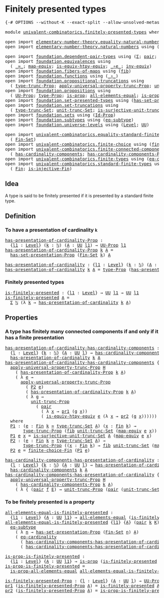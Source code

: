 # Finitely presented types

<pre class="Agda"><a id="37" class="Symbol">{-#</a> <a id="41" class="Keyword">OPTIONS</a> <a id="49" class="Pragma">--without-K</a> <a id="61" class="Pragma">--exact-split</a> <a id="75" class="Pragma">--allow-unsolved-metas</a> <a id="98" class="Symbol">#-}</a>

<a id="103" class="Keyword">module</a> <a id="110" href="univalent-combinatorics.finitely-presented-types.html" class="Module">univalent-combinatorics.finitely-presented-types</a> <a id="159" class="Keyword">where</a>

<a id="166" class="Keyword">open</a> <a id="171" class="Keyword">import</a> <a id="178" href="elementary-number-theory.equality-natural-numbers.html" class="Module">elementary-number-theory.equality-natural-numbers</a> <a id="228" class="Keyword">using</a> <a id="234" class="Symbol">(</a><a id="235" href="elementary-number-theory.equality-natural-numbers.html#2365" class="Function">ℕ-Set</a><a id="240" class="Symbol">)</a>
<a id="242" class="Keyword">open</a> <a id="247" class="Keyword">import</a> <a id="254" href="elementary-number-theory.natural-numbers.html" class="Module">elementary-number-theory.natural-numbers</a> <a id="295" class="Keyword">using</a> <a id="301" class="Symbol">(</a><a id="302" href="elementary-number-theory.natural-numbers.html#1444" class="Datatype">ℕ</a><a id="303" class="Symbol">)</a>

<a id="306" class="Keyword">open</a> <a id="311" class="Keyword">import</a> <a id="318" href="foundation.dependent-pair-types.html" class="Module">foundation.dependent-pair-types</a> <a id="350" class="Keyword">using</a> <a id="356" class="Symbol">(</a><a id="357" href="foundation-core.dependent-pair-types.html#502" class="Record">Σ</a><a id="358" class="Symbol">;</a> <a id="360" href="foundation-core.dependent-pair-types.html#575" class="InductiveConstructor">pair</a><a id="364" class="Symbol">;</a> <a id="366" href="foundation-core.dependent-pair-types.html#592" class="Field">pr1</a><a id="369" class="Symbol">;</a> <a id="371" href="foundation-core.dependent-pair-types.html#604" class="Field">pr2</a><a id="374" class="Symbol">)</a>
<a id="376" class="Keyword">open</a> <a id="381" class="Keyword">import</a> <a id="388" href="foundation.equivalences.html" class="Module">foundation.equivalences</a> <a id="412" class="Keyword">using</a>
  <a id="420" class="Symbol">(</a> <a id="422" href="foundation-core.equivalences.html#1607" class="Function Operator">_≃_</a><a id="425" class="Symbol">;</a> <a id="427" href="foundation-core.equivalences.html#1807" class="Function">map-equiv</a><a id="436" class="Symbol">;</a> <a id="438" href="foundation-core.equivalences.html#10576" class="Function">is-equiv-htpy-equiv</a><a id="457" class="Symbol">;</a> <a id="459" href="foundation-core.equivalences.html#7843" class="Function Operator">_∘e_</a><a id="463" class="Symbol">;</a> <a id="465" href="foundation-core.equivalences.html#5707" class="Function">inv-equiv</a><a id="474" class="Symbol">)</a>
<a id="476" class="Keyword">open</a> <a id="481" class="Keyword">import</a> <a id="488" href="foundation.fibers-of-maps.html" class="Module">foundation.fibers-of-maps</a> <a id="514" class="Keyword">using</a> <a id="520" class="Symbol">(</a><a id="521" href="foundation-core.fibers-of-maps.html#928" class="Function">fib</a><a id="524" class="Symbol">)</a>
<a id="526" class="Keyword">open</a> <a id="531" class="Keyword">import</a> <a id="538" href="foundation.functions.html" class="Module">foundation.functions</a> <a id="559" class="Keyword">using</a> <a id="565" class="Symbol">(</a><a id="566" href="foundation-core.functions.html#407" class="Function Operator">_∘_</a><a id="569" class="Symbol">)</a>
<a id="571" class="Keyword">open</a> <a id="576" class="Keyword">import</a> <a id="583" href="foundation.propositional-truncations.html" class="Module">foundation.propositional-truncations</a> <a id="620" class="Keyword">using</a>
  <a id="628" class="Symbol">(</a> <a id="630" href="foundation.propositional-truncations.html#1701" class="Postulate">type-trunc-Prop</a><a id="645" class="Symbol">;</a> <a id="647" href="foundation.propositional-truncations.html#5148" class="Function">apply-universal-property-trunc-Prop</a><a id="682" class="Symbol">;</a> <a id="684" href="foundation.propositional-truncations.html#1756" class="Postulate">unit-trunc-Prop</a><a id="699" class="Symbol">)</a>
<a id="701" class="Keyword">open</a> <a id="706" class="Keyword">import</a> <a id="713" href="foundation.propositions.html" class="Module">foundation.propositions</a> <a id="737" class="Keyword">using</a>
  <a id="745" class="Symbol">(</a> <a id="747" href="foundation-core.propositions.html#1322" class="Function">UU-Prop</a><a id="754" class="Symbol">;</a> <a id="756" href="foundation-core.propositions.html#1424" class="Function">type-Prop</a><a id="765" class="Symbol">;</a> <a id="767" href="foundation-core.propositions.html#1246" class="Function">is-prop</a><a id="774" class="Symbol">;</a> <a id="776" href="foundation-core.propositions.html#2135" class="Function">all-elements-equal</a><a id="794" class="Symbol">;</a> <a id="796" href="foundation-core.propositions.html#2335" class="Function">is-prop-all-elements-equal</a><a id="822" class="Symbol">)</a>
<a id="824" class="Keyword">open</a> <a id="829" class="Keyword">import</a> <a id="836" href="foundation.set-presented-types.html" class="Module">foundation.set-presented-types</a> <a id="867" class="Keyword">using</a> <a id="873" class="Symbol">(</a><a id="874" href="foundation.set-presented-types.html#693" class="Function">has-set-presentation-Prop</a><a id="899" class="Symbol">)</a>
<a id="901" class="Keyword">open</a> <a id="906" class="Keyword">import</a> <a id="913" href="foundation.set-truncations.html" class="Module">foundation.set-truncations</a> <a id="940" class="Keyword">using</a>
  <a id="948" class="Symbol">(</a> <a id="950" href="foundation.set-truncations.html#3386" class="Postulate">type-trunc-Set</a><a id="964" class="Symbol">;</a> <a id="966" href="foundation.set-truncations.html#3650" class="Postulate">unit-trunc-Set</a><a id="980" class="Symbol">;</a> <a id="982" href="foundation.set-truncations.html#7459" class="Function">is-surjective-unit-trunc-Set</a><a id="1010" class="Symbol">)</a>
<a id="1012" class="Keyword">open</a> <a id="1017" class="Keyword">import</a> <a id="1024" href="foundation.sets.html" class="Module">foundation.sets</a> <a id="1040" class="Keyword">using</a> <a id="1046" class="Symbol">(</a><a id="1047" href="foundation-core.sets.html#1407" class="Function">Id-Prop</a><a id="1054" class="Symbol">)</a>
<a id="1056" class="Keyword">open</a> <a id="1061" class="Keyword">import</a> <a id="1068" href="foundation.subtypes.html" class="Module">foundation.subtypes</a> <a id="1088" class="Keyword">using</a> <a id="1094" class="Symbol">(</a><a id="1095" href="foundation-core.subtypes.html#2633" class="Function">eq-subtype</a><a id="1105" class="Symbol">)</a>
<a id="1107" class="Keyword">open</a> <a id="1112" class="Keyword">import</a> <a id="1119" href="foundation.universe-levels.html" class="Module">foundation.universe-levels</a> <a id="1146" class="Keyword">using</a> <a id="1152" class="Symbol">(</a><a id="1153" href="Agda.Primitive.html#597" class="Postulate">Level</a><a id="1158" class="Symbol">;</a> <a id="1160" href="foundation-core.universe-levels.html#222" class="Primitive">UU</a><a id="1162" class="Symbol">)</a>

<a id="1165" class="Keyword">open</a> <a id="1170" class="Keyword">import</a> <a id="1177" href="univalent-combinatorics.equality-standard-finite-types.html" class="Module">univalent-combinatorics.equality-standard-finite-types</a> <a id="1232" class="Keyword">using</a>
  <a id="1240" class="Symbol">(</a> <a id="1242" href="univalent-combinatorics.equality-standard-finite-types.html#3668" class="Function">Fin-Set</a><a id="1249" class="Symbol">)</a>
<a id="1251" class="Keyword">open</a> <a id="1256" class="Keyword">import</a> <a id="1263" href="univalent-combinatorics.finite-choice.html" class="Module">univalent-combinatorics.finite-choice</a> <a id="1301" class="Keyword">using</a> <a id="1307" class="Symbol">(</a><a id="1308" href="univalent-combinatorics.finite-choice.html#2522" class="Function">finite-choice-Fin</a><a id="1325" class="Symbol">)</a>
<a id="1327" class="Keyword">open</a> <a id="1332" class="Keyword">import</a> <a id="1339" href="univalent-combinatorics.finite-connected-components.html" class="Module">univalent-combinatorics.finite-connected-components</a> <a id="1391" class="Keyword">using</a>
  <a id="1399" class="Symbol">(</a> <a id="1401" href="univalent-combinatorics.finite-connected-components.html#1083" class="Function">has-cardinality-components</a><a id="1427" class="Symbol">;</a> <a id="1429" href="univalent-combinatorics.finite-connected-components.html#927" class="Function">has-cardinality-components-Prop</a><a id="1460" class="Symbol">)</a>
<a id="1462" class="Keyword">open</a> <a id="1467" class="Keyword">import</a> <a id="1474" href="univalent-combinatorics.finite-types.html" class="Module">univalent-combinatorics.finite-types</a> <a id="1511" class="Keyword">using</a> <a id="1517" class="Symbol">(</a><a id="1518" href="univalent-combinatorics.finite-types.html#13252" class="Function">eq-cardinality</a><a id="1532" class="Symbol">)</a>
<a id="1534" class="Keyword">open</a> <a id="1539" class="Keyword">import</a> <a id="1546" href="univalent-combinatorics.standard-finite-types.html" class="Module">univalent-combinatorics.standard-finite-types</a> <a id="1592" class="Keyword">using</a>
  <a id="1600" class="Symbol">(</a> <a id="1602" href="univalent-combinatorics.standard-finite-types.html#2072" class="Function">Fin</a><a id="1605" class="Symbol">;</a> <a id="1607" href="univalent-combinatorics.standard-finite-types.html#12636" class="Function">is-injective-Fin</a><a id="1623" class="Symbol">)</a>
</pre>
## Idea

A type is said to be finitely presented if it is presented by a standard finite type.

## Definition

### To have a presentation of cardinality `k`

<pre class="Agda"><a id="has-presentation-of-cardinality-Prop"></a><a id="1796" href="univalent-combinatorics.finitely-presented-types.html#1796" class="Function">has-presentation-of-cardinality-Prop</a> <a id="1833" class="Symbol">:</a>
  <a id="1837" class="Symbol">{</a><a id="1838" href="univalent-combinatorics.finitely-presented-types.html#1838" class="Bound">l1</a> <a id="1841" class="Symbol">:</a> <a id="1843" href="Agda.Primitive.html#597" class="Postulate">Level</a><a id="1848" class="Symbol">}</a> <a id="1850" class="Symbol">(</a><a id="1851" href="univalent-combinatorics.finitely-presented-types.html#1851" class="Bound">k</a> <a id="1853" class="Symbol">:</a> <a id="1855" href="elementary-number-theory.natural-numbers.html#1444" class="Datatype">ℕ</a><a id="1856" class="Symbol">)</a> <a id="1858" class="Symbol">(</a><a id="1859" href="univalent-combinatorics.finitely-presented-types.html#1859" class="Bound">A</a> <a id="1861" class="Symbol">:</a> <a id="1863" href="foundation-core.universe-levels.html#222" class="Primitive">UU</a> <a id="1866" href="univalent-combinatorics.finitely-presented-types.html#1838" class="Bound">l1</a><a id="1868" class="Symbol">)</a> <a id="1870" class="Symbol">→</a> <a id="1872" href="foundation-core.propositions.html#1322" class="Function">UU-Prop</a> <a id="1880" href="univalent-combinatorics.finitely-presented-types.html#1838" class="Bound">l1</a>
<a id="1883" href="univalent-combinatorics.finitely-presented-types.html#1796" class="Function">has-presentation-of-cardinality-Prop</a> <a id="1920" href="univalent-combinatorics.finitely-presented-types.html#1920" class="Bound">k</a> <a id="1922" href="univalent-combinatorics.finitely-presented-types.html#1922" class="Bound">A</a> <a id="1924" class="Symbol">=</a>
  <a id="1928" href="foundation.set-presented-types.html#693" class="Function">has-set-presentation-Prop</a> <a id="1954" class="Symbol">(</a><a id="1955" href="univalent-combinatorics.equality-standard-finite-types.html#3668" class="Function">Fin-Set</a> <a id="1963" href="univalent-combinatorics.finitely-presented-types.html#1920" class="Bound">k</a><a id="1964" class="Symbol">)</a> <a id="1966" href="univalent-combinatorics.finitely-presented-types.html#1922" class="Bound">A</a>

<a id="has-presentation-of-cardinality"></a><a id="1969" href="univalent-combinatorics.finitely-presented-types.html#1969" class="Function">has-presentation-of-cardinality</a> <a id="2001" class="Symbol">:</a> <a id="2003" class="Symbol">{</a><a id="2004" href="univalent-combinatorics.finitely-presented-types.html#2004" class="Bound">l1</a> <a id="2007" class="Symbol">:</a> <a id="2009" href="Agda.Primitive.html#597" class="Postulate">Level</a><a id="2014" class="Symbol">}</a> <a id="2016" class="Symbol">(</a><a id="2017" href="univalent-combinatorics.finitely-presented-types.html#2017" class="Bound">k</a> <a id="2019" class="Symbol">:</a> <a id="2021" href="elementary-number-theory.natural-numbers.html#1444" class="Datatype">ℕ</a><a id="2022" class="Symbol">)</a> <a id="2024" class="Symbol">(</a><a id="2025" href="univalent-combinatorics.finitely-presented-types.html#2025" class="Bound">A</a> <a id="2027" class="Symbol">:</a> <a id="2029" href="foundation-core.universe-levels.html#222" class="Primitive">UU</a> <a id="2032" href="univalent-combinatorics.finitely-presented-types.html#2004" class="Bound">l1</a><a id="2034" class="Symbol">)</a> <a id="2036" class="Symbol">→</a> <a id="2038" href="foundation-core.universe-levels.html#222" class="Primitive">UU</a> <a id="2041" href="univalent-combinatorics.finitely-presented-types.html#2004" class="Bound">l1</a>
<a id="2044" href="univalent-combinatorics.finitely-presented-types.html#1969" class="Function">has-presentation-of-cardinality</a> <a id="2076" href="univalent-combinatorics.finitely-presented-types.html#2076" class="Bound">k</a> <a id="2078" href="univalent-combinatorics.finitely-presented-types.html#2078" class="Bound">A</a> <a id="2080" class="Symbol">=</a> <a id="2082" href="foundation-core.propositions.html#1424" class="Function">type-Prop</a> <a id="2092" class="Symbol">(</a><a id="2093" href="univalent-combinatorics.finitely-presented-types.html#1796" class="Function">has-presentation-of-cardinality-Prop</a> <a id="2130" href="univalent-combinatorics.finitely-presented-types.html#2076" class="Bound">k</a> <a id="2132" href="univalent-combinatorics.finitely-presented-types.html#2078" class="Bound">A</a><a id="2133" class="Symbol">)</a>
</pre>
### Finitely presented types

<pre class="Agda"><a id="is-finitely-presented"></a><a id="2178" href="univalent-combinatorics.finitely-presented-types.html#2178" class="Function">is-finitely-presented</a> <a id="2200" class="Symbol">:</a> <a id="2202" class="Symbol">{</a><a id="2203" href="univalent-combinatorics.finitely-presented-types.html#2203" class="Bound">l1</a> <a id="2206" class="Symbol">:</a> <a id="2208" href="Agda.Primitive.html#597" class="Postulate">Level</a><a id="2213" class="Symbol">}</a> <a id="2215" class="Symbol">→</a> <a id="2217" href="foundation-core.universe-levels.html#222" class="Primitive">UU</a> <a id="2220" href="univalent-combinatorics.finitely-presented-types.html#2203" class="Bound">l1</a> <a id="2223" class="Symbol">→</a> <a id="2225" href="foundation-core.universe-levels.html#222" class="Primitive">UU</a> <a id="2228" href="univalent-combinatorics.finitely-presented-types.html#2203" class="Bound">l1</a>
<a id="2231" href="univalent-combinatorics.finitely-presented-types.html#2178" class="Function">is-finitely-presented</a> <a id="2253" href="univalent-combinatorics.finitely-presented-types.html#2253" class="Bound">A</a> <a id="2255" class="Symbol">=</a>
  <a id="2259" href="foundation-core.dependent-pair-types.html#502" class="Record">Σ</a> <a id="2261" href="elementary-number-theory.natural-numbers.html#1444" class="Datatype">ℕ</a> <a id="2263" class="Symbol">(λ</a> <a id="2266" href="univalent-combinatorics.finitely-presented-types.html#2266" class="Bound">k</a> <a id="2268" class="Symbol">→</a> <a id="2270" href="univalent-combinatorics.finitely-presented-types.html#1969" class="Function">has-presentation-of-cardinality</a> <a id="2302" href="univalent-combinatorics.finitely-presented-types.html#2266" class="Bound">k</a> <a id="2304" href="univalent-combinatorics.finitely-presented-types.html#2253" class="Bound">A</a><a id="2305" class="Symbol">)</a>
</pre>
## Properties

### A type has finitely many connected components if and only if it has a finite presentation

<pre class="Agda"><a id="has-presentation-of-cardinality-has-cardinality-components"></a><a id="2430" href="univalent-combinatorics.finitely-presented-types.html#2430" class="Function">has-presentation-of-cardinality-has-cardinality-components</a> <a id="2489" class="Symbol">:</a>
  <a id="2493" class="Symbol">{</a><a id="2494" href="univalent-combinatorics.finitely-presented-types.html#2494" class="Bound">l</a> <a id="2496" class="Symbol">:</a> <a id="2498" href="Agda.Primitive.html#597" class="Postulate">Level</a><a id="2503" class="Symbol">}</a> <a id="2505" class="Symbol">{</a><a id="2506" href="univalent-combinatorics.finitely-presented-types.html#2506" class="Bound">k</a> <a id="2508" class="Symbol">:</a> <a id="2510" href="elementary-number-theory.natural-numbers.html#1444" class="Datatype">ℕ</a><a id="2511" class="Symbol">}</a> <a id="2513" class="Symbol">{</a><a id="2514" href="univalent-combinatorics.finitely-presented-types.html#2514" class="Bound">A</a> <a id="2516" class="Symbol">:</a> <a id="2518" href="foundation-core.universe-levels.html#222" class="Primitive">UU</a> <a id="2521" href="univalent-combinatorics.finitely-presented-types.html#2494" class="Bound">l</a><a id="2522" class="Symbol">}</a> <a id="2524" class="Symbol">→</a> <a id="2526" href="univalent-combinatorics.finite-connected-components.html#1083" class="Function">has-cardinality-components</a> <a id="2553" href="univalent-combinatorics.finitely-presented-types.html#2506" class="Bound">k</a> <a id="2555" href="univalent-combinatorics.finitely-presented-types.html#2514" class="Bound">A</a> <a id="2557" class="Symbol">→</a>
  <a id="2561" href="univalent-combinatorics.finitely-presented-types.html#1969" class="Function">has-presentation-of-cardinality</a> <a id="2593" href="univalent-combinatorics.finitely-presented-types.html#2506" class="Bound">k</a> <a id="2595" href="univalent-combinatorics.finitely-presented-types.html#2514" class="Bound">A</a>
<a id="2597" href="univalent-combinatorics.finitely-presented-types.html#2430" class="Function">has-presentation-of-cardinality-has-cardinality-components</a> <a id="2656" class="Symbol">{</a><a id="2657" href="univalent-combinatorics.finitely-presented-types.html#2657" class="Bound">l</a><a id="2658" class="Symbol">}</a> <a id="2660" class="Symbol">{</a><a id="2661" href="univalent-combinatorics.finitely-presented-types.html#2661" class="Bound">k</a><a id="2662" class="Symbol">}</a> <a id="2664" class="Symbol">{</a><a id="2665" href="univalent-combinatorics.finitely-presented-types.html#2665" class="Bound">A</a><a id="2666" class="Symbol">}</a> <a id="2668" href="univalent-combinatorics.finitely-presented-types.html#2668" class="Bound">H</a> <a id="2670" class="Symbol">=</a>
  <a id="2674" href="foundation.propositional-truncations.html#5148" class="Function">apply-universal-property-trunc-Prop</a> <a id="2710" href="univalent-combinatorics.finitely-presented-types.html#2668" class="Bound">H</a>
    <a id="2716" class="Symbol">(</a> <a id="2718" href="univalent-combinatorics.finitely-presented-types.html#1796" class="Function">has-presentation-of-cardinality-Prop</a> <a id="2755" href="univalent-combinatorics.finitely-presented-types.html#2661" class="Bound">k</a> <a id="2757" href="univalent-combinatorics.finitely-presented-types.html#2665" class="Bound">A</a><a id="2758" class="Symbol">)</a>
    <a id="2764" class="Symbol">(</a> <a id="2766" class="Symbol">λ</a> <a id="2768" href="univalent-combinatorics.finitely-presented-types.html#2768" class="Bound">e</a> <a id="2770" class="Symbol">→</a>
      <a id="2778" href="foundation.propositional-truncations.html#5148" class="Function">apply-universal-property-trunc-Prop</a>
        <a id="2822" class="Symbol">(</a> <a id="2824" href="univalent-combinatorics.finitely-presented-types.html#3216" class="Function">P2</a> <a id="2827" href="univalent-combinatorics.finitely-presented-types.html#2768" class="Bound">e</a><a id="2828" class="Symbol">)</a>
        <a id="2838" class="Symbol">(</a> <a id="2840" href="univalent-combinatorics.finitely-presented-types.html#1796" class="Function">has-presentation-of-cardinality-Prop</a> <a id="2877" href="univalent-combinatorics.finitely-presented-types.html#2661" class="Bound">k</a> <a id="2879" href="univalent-combinatorics.finitely-presented-types.html#2665" class="Bound">A</a><a id="2880" class="Symbol">)</a>
        <a id="2890" class="Symbol">(</a> <a id="2892" class="Symbol">λ</a> <a id="2894" href="univalent-combinatorics.finitely-presented-types.html#2894" class="Bound">g</a> <a id="2896" class="Symbol">→</a>
          <a id="2908" href="foundation.propositional-truncations.html#1756" class="Postulate">unit-trunc-Prop</a>
            <a id="2936" class="Symbol">(</a> <a id="2938" href="foundation-core.dependent-pair-types.html#575" class="InductiveConstructor">pair</a>
              <a id="2957" class="Symbol">(</a> <a id="2959" class="Symbol">λ</a> <a id="2961" href="univalent-combinatorics.finitely-presented-types.html#2961" class="Bound">x</a> <a id="2963" class="Symbol">→</a> <a id="2965" href="foundation-core.dependent-pair-types.html#592" class="Field">pr1</a> <a id="2969" class="Symbol">(</a><a id="2970" href="univalent-combinatorics.finitely-presented-types.html#2894" class="Bound">g</a> <a id="2972" href="univalent-combinatorics.finitely-presented-types.html#2961" class="Bound">x</a><a id="2973" class="Symbol">))</a>
              <a id="2990" class="Symbol">(</a> <a id="2992" href="foundation-core.equivalences.html#10576" class="Function">is-equiv-htpy-equiv</a> <a id="3012" href="univalent-combinatorics.finitely-presented-types.html#2768" class="Bound">e</a> <a id="3014" class="Symbol">(λ</a> <a id="3017" href="univalent-combinatorics.finitely-presented-types.html#3017" class="Bound">x</a> <a id="3019" class="Symbol">→</a> <a id="3021" href="foundation-core.dependent-pair-types.html#604" class="Field">pr2</a> <a id="3025" class="Symbol">(</a><a id="3026" href="univalent-combinatorics.finitely-presented-types.html#2894" class="Bound">g</a> <a id="3028" href="univalent-combinatorics.finitely-presented-types.html#3017" class="Bound">x</a><a id="3029" class="Symbol">))))))</a>
  <a id="3038" class="Keyword">where</a>
  <a id="3046" href="univalent-combinatorics.finitely-presented-types.html#3046" class="Function">P1</a> <a id="3049" class="Symbol">:</a> <a id="3051" class="Symbol">(</a><a id="3052" href="univalent-combinatorics.finitely-presented-types.html#3052" class="Bound">e</a> <a id="3054" class="Symbol">:</a> <a id="3056" href="univalent-combinatorics.standard-finite-types.html#2072" class="Function">Fin</a> <a id="3060" href="univalent-combinatorics.finitely-presented-types.html#2661" class="Bound">k</a> <a id="3062" href="foundation-core.equivalences.html#1607" class="Function Operator">≃</a> <a id="3064" href="foundation.set-truncations.html#3386" class="Postulate">type-trunc-Set</a> <a id="3079" href="univalent-combinatorics.finitely-presented-types.html#2665" class="Bound">A</a><a id="3080" class="Symbol">)</a> <a id="3082" class="Symbol">(</a><a id="3083" href="univalent-combinatorics.finitely-presented-types.html#3083" class="Bound">x</a> <a id="3085" class="Symbol">:</a> <a id="3087" href="univalent-combinatorics.standard-finite-types.html#2072" class="Function">Fin</a> <a id="3091" href="univalent-combinatorics.finitely-presented-types.html#2661" class="Bound">k</a><a id="3092" class="Symbol">)</a> <a id="3094" class="Symbol">→</a>
       <a id="3103" href="foundation.propositional-truncations.html#1701" class="Postulate">type-trunc-Prop</a> <a id="3119" class="Symbol">(</a><a id="3120" href="foundation-core.fibers-of-maps.html#928" class="Function">fib</a> <a id="3124" href="foundation.set-truncations.html#3650" class="Postulate">unit-trunc-Set</a> <a id="3139" class="Symbol">(</a><a id="3140" href="foundation-core.equivalences.html#1807" class="Function">map-equiv</a> <a id="3150" href="univalent-combinatorics.finitely-presented-types.html#3052" class="Bound">e</a> <a id="3152" href="univalent-combinatorics.finitely-presented-types.html#3083" class="Bound">x</a><a id="3153" class="Symbol">))</a>
  <a id="3158" href="univalent-combinatorics.finitely-presented-types.html#3046" class="Function">P1</a> <a id="3161" href="univalent-combinatorics.finitely-presented-types.html#3161" class="Bound">e</a> <a id="3163" href="univalent-combinatorics.finitely-presented-types.html#3163" class="Bound">x</a> <a id="3165" class="Symbol">=</a> <a id="3167" href="foundation.set-truncations.html#7459" class="Function">is-surjective-unit-trunc-Set</a> <a id="3196" href="univalent-combinatorics.finitely-presented-types.html#2665" class="Bound">A</a> <a id="3198" class="Symbol">(</a><a id="3199" href="foundation-core.equivalences.html#1807" class="Function">map-equiv</a> <a id="3209" href="univalent-combinatorics.finitely-presented-types.html#3161" class="Bound">e</a> <a id="3211" href="univalent-combinatorics.finitely-presented-types.html#3163" class="Bound">x</a><a id="3212" class="Symbol">)</a>
  <a id="3216" href="univalent-combinatorics.finitely-presented-types.html#3216" class="Function">P2</a> <a id="3219" class="Symbol">:</a> <a id="3221" class="Symbol">(</a><a id="3222" href="univalent-combinatorics.finitely-presented-types.html#3222" class="Bound">e</a> <a id="3224" class="Symbol">:</a> <a id="3226" href="univalent-combinatorics.standard-finite-types.html#2072" class="Function">Fin</a> <a id="3230" href="univalent-combinatorics.finitely-presented-types.html#2661" class="Bound">k</a> <a id="3232" href="foundation-core.equivalences.html#1607" class="Function Operator">≃</a> <a id="3234" href="foundation.set-truncations.html#3386" class="Postulate">type-trunc-Set</a> <a id="3249" href="univalent-combinatorics.finitely-presented-types.html#2665" class="Bound">A</a><a id="3250" class="Symbol">)</a> <a id="3252" class="Symbol">→</a>
       <a id="3261" href="foundation.propositional-truncations.html#1701" class="Postulate">type-trunc-Prop</a> <a id="3277" class="Symbol">((</a><a id="3279" href="univalent-combinatorics.finitely-presented-types.html#3279" class="Bound">x</a> <a id="3281" class="Symbol">:</a> <a id="3283" href="univalent-combinatorics.standard-finite-types.html#2072" class="Function">Fin</a> <a id="3287" href="univalent-combinatorics.finitely-presented-types.html#2661" class="Bound">k</a><a id="3288" class="Symbol">)</a> <a id="3290" class="Symbol">→</a> <a id="3292" href="foundation-core.fibers-of-maps.html#928" class="Function">fib</a> <a id="3296" href="foundation.set-truncations.html#3650" class="Postulate">unit-trunc-Set</a> <a id="3311" class="Symbol">(</a><a id="3312" href="foundation-core.equivalences.html#1807" class="Function">map-equiv</a> <a id="3322" href="univalent-combinatorics.finitely-presented-types.html#3222" class="Bound">e</a> <a id="3324" href="univalent-combinatorics.finitely-presented-types.html#3279" class="Bound">x</a><a id="3325" class="Symbol">))</a>
  <a id="3330" href="univalent-combinatorics.finitely-presented-types.html#3216" class="Function">P2</a> <a id="3333" href="univalent-combinatorics.finitely-presented-types.html#3333" class="Bound">e</a> <a id="3335" class="Symbol">=</a> <a id="3337" href="univalent-combinatorics.finite-choice.html#2522" class="Function">finite-choice-Fin</a> <a id="3355" class="Symbol">(</a><a id="3356" href="univalent-combinatorics.finitely-presented-types.html#3046" class="Function">P1</a> <a id="3359" href="univalent-combinatorics.finitely-presented-types.html#3333" class="Bound">e</a><a id="3360" class="Symbol">)</a>

<a id="has-cardinality-components-has-presentation-of-cardinality"></a><a id="3363" href="univalent-combinatorics.finitely-presented-types.html#3363" class="Function">has-cardinality-components-has-presentation-of-cardinality</a> <a id="3422" class="Symbol">:</a>
  <a id="3426" class="Symbol">{</a><a id="3427" href="univalent-combinatorics.finitely-presented-types.html#3427" class="Bound">l</a> <a id="3429" class="Symbol">:</a> <a id="3431" href="Agda.Primitive.html#597" class="Postulate">Level</a><a id="3436" class="Symbol">}</a> <a id="3438" class="Symbol">{</a><a id="3439" href="univalent-combinatorics.finitely-presented-types.html#3439" class="Bound">k</a> <a id="3441" class="Symbol">:</a> <a id="3443" href="elementary-number-theory.natural-numbers.html#1444" class="Datatype">ℕ</a><a id="3444" class="Symbol">}</a> <a id="3446" class="Symbol">{</a><a id="3447" href="univalent-combinatorics.finitely-presented-types.html#3447" class="Bound">A</a> <a id="3449" class="Symbol">:</a> <a id="3451" href="foundation-core.universe-levels.html#222" class="Primitive">UU</a> <a id="3454" href="univalent-combinatorics.finitely-presented-types.html#3427" class="Bound">l</a><a id="3455" class="Symbol">}</a> <a id="3457" class="Symbol">→</a> <a id="3459" href="univalent-combinatorics.finitely-presented-types.html#1969" class="Function">has-presentation-of-cardinality</a> <a id="3491" href="univalent-combinatorics.finitely-presented-types.html#3439" class="Bound">k</a> <a id="3493" href="univalent-combinatorics.finitely-presented-types.html#3447" class="Bound">A</a> <a id="3495" class="Symbol">→</a>
  <a id="3499" href="univalent-combinatorics.finite-connected-components.html#1083" class="Function">has-cardinality-components</a> <a id="3526" href="univalent-combinatorics.finitely-presented-types.html#3439" class="Bound">k</a> <a id="3528" href="univalent-combinatorics.finitely-presented-types.html#3447" class="Bound">A</a>
<a id="3530" href="univalent-combinatorics.finitely-presented-types.html#3363" class="Function">has-cardinality-components-has-presentation-of-cardinality</a> <a id="3589" class="Symbol">{</a><a id="3590" href="univalent-combinatorics.finitely-presented-types.html#3590" class="Bound">l</a><a id="3591" class="Symbol">}</a> <a id="3593" class="Symbol">{</a><a id="3594" href="univalent-combinatorics.finitely-presented-types.html#3594" class="Bound">k</a><a id="3595" class="Symbol">}</a> <a id="3597" class="Symbol">{</a><a id="3598" href="univalent-combinatorics.finitely-presented-types.html#3598" class="Bound">A</a><a id="3599" class="Symbol">}</a> <a id="3601" href="univalent-combinatorics.finitely-presented-types.html#3601" class="Bound">H</a> <a id="3603" class="Symbol">=</a>
  <a id="3607" href="foundation.propositional-truncations.html#5148" class="Function">apply-universal-property-trunc-Prop</a> <a id="3643" href="univalent-combinatorics.finitely-presented-types.html#3601" class="Bound">H</a>
    <a id="3649" class="Symbol">(</a> <a id="3651" href="univalent-combinatorics.finite-connected-components.html#927" class="Function">has-cardinality-components-Prop</a> <a id="3683" href="univalent-combinatorics.finitely-presented-types.html#3594" class="Bound">k</a> <a id="3685" href="univalent-combinatorics.finitely-presented-types.html#3598" class="Bound">A</a><a id="3686" class="Symbol">)</a>
    <a id="3692" class="Symbol">(</a> <a id="3694" class="Symbol">λ</a> <a id="3696" class="Symbol">{</a> <a id="3698" class="Symbol">(</a><a id="3699" href="foundation-core.dependent-pair-types.html#575" class="InductiveConstructor">pair</a> <a id="3704" href="univalent-combinatorics.finitely-presented-types.html#3704" class="Bound">f</a> <a id="3706" href="univalent-combinatorics.finitely-presented-types.html#3706" class="Bound">E</a><a id="3707" class="Symbol">)</a> <a id="3709" class="Symbol">→</a> <a id="3711" href="foundation.propositional-truncations.html#1756" class="Postulate">unit-trunc-Prop</a> <a id="3727" class="Symbol">(</a><a id="3728" href="foundation-core.dependent-pair-types.html#575" class="InductiveConstructor">pair</a> <a id="3733" class="Symbol">(</a><a id="3734" href="foundation.set-truncations.html#3650" class="Postulate">unit-trunc-Set</a> <a id="3749" href="foundation-core.functions.html#407" class="Function Operator">∘</a> <a id="3751" href="univalent-combinatorics.finitely-presented-types.html#3704" class="Bound">f</a><a id="3752" class="Symbol">)</a> <a id="3754" href="univalent-combinatorics.finitely-presented-types.html#3706" class="Bound">E</a><a id="3755" class="Symbol">)})</a>
</pre>
### To be finitely presented is a property

<pre class="Agda"><a id="all-elements-equal-is-finitely-presented"></a><a id="3816" href="univalent-combinatorics.finitely-presented-types.html#3816" class="Function">all-elements-equal-is-finitely-presented</a> <a id="3857" class="Symbol">:</a>
  <a id="3861" class="Symbol">{</a><a id="3862" href="univalent-combinatorics.finitely-presented-types.html#3862" class="Bound">l1</a> <a id="3865" class="Symbol">:</a> <a id="3867" href="Agda.Primitive.html#597" class="Postulate">Level</a><a id="3872" class="Symbol">}</a> <a id="3874" class="Symbol">{</a><a id="3875" href="univalent-combinatorics.finitely-presented-types.html#3875" class="Bound">A</a> <a id="3877" class="Symbol">:</a> <a id="3879" href="foundation-core.universe-levels.html#222" class="Primitive">UU</a> <a id="3882" href="univalent-combinatorics.finitely-presented-types.html#3862" class="Bound">l1</a><a id="3884" class="Symbol">}</a> <a id="3886" class="Symbol">→</a> <a id="3888" href="foundation-core.propositions.html#2135" class="Function">all-elements-equal</a> <a id="3907" class="Symbol">(</a><a id="3908" href="univalent-combinatorics.finitely-presented-types.html#2178" class="Function">is-finitely-presented</a> <a id="3930" href="univalent-combinatorics.finitely-presented-types.html#3875" class="Bound">A</a><a id="3931" class="Symbol">)</a>
<a id="3933" href="univalent-combinatorics.finitely-presented-types.html#3816" class="Function">all-elements-equal-is-finitely-presented</a> <a id="3974" class="Symbol">{</a><a id="3975" href="univalent-combinatorics.finitely-presented-types.html#3975" class="Bound">l1</a><a id="3977" class="Symbol">}</a> <a id="3979" class="Symbol">{</a><a id="3980" href="univalent-combinatorics.finitely-presented-types.html#3980" class="Bound">A</a><a id="3981" class="Symbol">}</a> <a id="3983" class="Symbol">(</a><a id="3984" href="foundation-core.dependent-pair-types.html#575" class="InductiveConstructor">pair</a> <a id="3989" href="univalent-combinatorics.finitely-presented-types.html#3989" class="Bound">k</a> <a id="3991" href="univalent-combinatorics.finitely-presented-types.html#3991" class="Bound">K</a><a id="3992" class="Symbol">)</a> <a id="3994" class="Symbol">(</a><a id="3995" href="foundation-core.dependent-pair-types.html#575" class="InductiveConstructor">pair</a> <a id="4000" href="univalent-combinatorics.finitely-presented-types.html#4000" class="Bound">l</a> <a id="4002" href="univalent-combinatorics.finitely-presented-types.html#4002" class="Bound">L</a><a id="4003" class="Symbol">)</a> <a id="4005" class="Symbol">=</a>
  <a id="4009" href="foundation-core.subtypes.html#2633" class="Function">eq-subtype</a>
    <a id="4024" class="Symbol">(</a> <a id="4026" class="Symbol">λ</a> <a id="4028" href="univalent-combinatorics.finitely-presented-types.html#4028" class="Bound">n</a> <a id="4030" class="Symbol">→</a> <a id="4032" href="foundation.set-presented-types.html#693" class="Function">has-set-presentation-Prop</a> <a id="4058" class="Symbol">(</a><a id="4059" href="univalent-combinatorics.equality-standard-finite-types.html#3668" class="Function">Fin-Set</a> <a id="4067" href="univalent-combinatorics.finitely-presented-types.html#4028" class="Bound">n</a><a id="4068" class="Symbol">)</a> <a id="4070" href="univalent-combinatorics.finitely-presented-types.html#3980" class="Bound">A</a><a id="4071" class="Symbol">)</a>
    <a id="4077" class="Symbol">(</a> <a id="4079" href="univalent-combinatorics.finite-types.html#13252" class="Function">eq-cardinality</a>
      <a id="4100" class="Symbol">(</a> <a id="4102" href="univalent-combinatorics.finitely-presented-types.html#3363" class="Function">has-cardinality-components-has-presentation-of-cardinality</a> <a id="4161" href="univalent-combinatorics.finitely-presented-types.html#3991" class="Bound">K</a><a id="4162" class="Symbol">)</a>
      <a id="4170" class="Symbol">(</a> <a id="4172" href="univalent-combinatorics.finitely-presented-types.html#3363" class="Function">has-cardinality-components-has-presentation-of-cardinality</a> <a id="4231" href="univalent-combinatorics.finitely-presented-types.html#4002" class="Bound">L</a><a id="4232" class="Symbol">))</a>

<a id="is-prop-is-finitely-presented"></a><a id="4236" href="univalent-combinatorics.finitely-presented-types.html#4236" class="Function">is-prop-is-finitely-presented</a> <a id="4266" class="Symbol">:</a>
  <a id="4270" class="Symbol">{</a><a id="4271" href="univalent-combinatorics.finitely-presented-types.html#4271" class="Bound">l1</a> <a id="4274" class="Symbol">:</a> <a id="4276" href="Agda.Primitive.html#597" class="Postulate">Level</a><a id="4281" class="Symbol">}</a> <a id="4283" class="Symbol">{</a><a id="4284" href="univalent-combinatorics.finitely-presented-types.html#4284" class="Bound">A</a> <a id="4286" class="Symbol">:</a> <a id="4288" href="foundation-core.universe-levels.html#222" class="Primitive">UU</a> <a id="4291" href="univalent-combinatorics.finitely-presented-types.html#4271" class="Bound">l1</a><a id="4293" class="Symbol">}</a> <a id="4295" class="Symbol">→</a> <a id="4297" href="foundation-core.propositions.html#1246" class="Function">is-prop</a> <a id="4305" class="Symbol">(</a><a id="4306" href="univalent-combinatorics.finitely-presented-types.html#2178" class="Function">is-finitely-presented</a> <a id="4328" href="univalent-combinatorics.finitely-presented-types.html#4284" class="Bound">A</a><a id="4329" class="Symbol">)</a>
<a id="4331" href="univalent-combinatorics.finitely-presented-types.html#4236" class="Function">is-prop-is-finitely-presented</a> <a id="4361" class="Symbol">=</a>
  <a id="4365" href="foundation-core.propositions.html#2335" class="Function">is-prop-all-elements-equal</a> <a id="4392" href="univalent-combinatorics.finitely-presented-types.html#3816" class="Function">all-elements-equal-is-finitely-presented</a>

<a id="is-finitely-presented-Prop"></a><a id="4434" href="univalent-combinatorics.finitely-presented-types.html#4434" class="Function">is-finitely-presented-Prop</a> <a id="4461" class="Symbol">:</a> <a id="4463" class="Symbol">{</a><a id="4464" href="univalent-combinatorics.finitely-presented-types.html#4464" class="Bound">l</a> <a id="4466" class="Symbol">:</a> <a id="4468" href="Agda.Primitive.html#597" class="Postulate">Level</a><a id="4473" class="Symbol">}</a> <a id="4475" class="Symbol">(</a><a id="4476" href="univalent-combinatorics.finitely-presented-types.html#4476" class="Bound">A</a> <a id="4478" class="Symbol">:</a> <a id="4480" href="foundation-core.universe-levels.html#222" class="Primitive">UU</a> <a id="4483" href="univalent-combinatorics.finitely-presented-types.html#4464" class="Bound">l</a><a id="4484" class="Symbol">)</a> <a id="4486" class="Symbol">→</a> <a id="4488" href="foundation-core.propositions.html#1322" class="Function">UU-Prop</a> <a id="4496" href="univalent-combinatorics.finitely-presented-types.html#4464" class="Bound">l</a>
<a id="4498" href="foundation-core.dependent-pair-types.html#592" class="Field">pr1</a> <a id="4502" class="Symbol">(</a><a id="4503" href="univalent-combinatorics.finitely-presented-types.html#4434" class="Function">is-finitely-presented-Prop</a> <a id="4530" href="univalent-combinatorics.finitely-presented-types.html#4530" class="Bound">A</a><a id="4531" class="Symbol">)</a> <a id="4533" class="Symbol">=</a> <a id="4535" href="univalent-combinatorics.finitely-presented-types.html#2178" class="Function">is-finitely-presented</a> <a id="4557" href="univalent-combinatorics.finitely-presented-types.html#4530" class="Bound">A</a>
<a id="4559" href="foundation-core.dependent-pair-types.html#604" class="Field">pr2</a> <a id="4563" class="Symbol">(</a><a id="4564" href="univalent-combinatorics.finitely-presented-types.html#4434" class="Function">is-finitely-presented-Prop</a> <a id="4591" href="univalent-combinatorics.finitely-presented-types.html#4591" class="Bound">A</a><a id="4592" class="Symbol">)</a> <a id="4594" class="Symbol">=</a> <a id="4596" href="univalent-combinatorics.finitely-presented-types.html#4236" class="Function">is-prop-is-finitely-presented</a>
</pre>